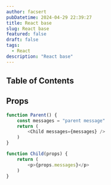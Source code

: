 ```yaml
---
author: facsert
pubDatetime: 2024-04-29 22:39:27
title: React base
slug: React base
featured: false
draft: false
tags:
  - React
description: "React base"
---
```


## Table of Contents

## Props

```js
function Parent() {
    const messages = "parent message"
    return (
        <Child messages={messages} />
    )
}

function Child(props) {
    return (
        <p>{props.messages}</p>
    )
}
```
